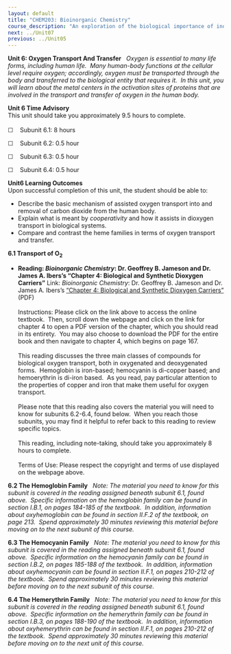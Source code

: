 ```yaml
---
layout: default
title: "CHEM203: Bioinorganic Chemistry"
course_description: "An exploration of the biological importance of inorganic complexes. Topics include biochemistry and transition metal chemistry, characterization methods, metal ion transport and cellular storage, biological electron transfer, the nitrogen cycle, oxygen transport and transfer, oxygen processing, and enzymes and proteins."
next: ../Unit07
previous: ../Unit05
---
```

**Unit 6: Oxygen Transport And Transfer** <span id="6"></span> 
*Oxygen is essential to many life forms, including human life.  Many
human-body functions at the cellular level require oxygen; accordingly,
oxygen must be transported through the body and transferred to the
biological entity that requires it.  In this unit, you will learn about
the metal centers in the activation sites of proteins that are involved
in the transport and transfer of oxygen in the human body.*

**Unit 6 Time Advisory**  
This unit should take you approximately 9.5 hours to complete.  
    
 ☐    Subunit 6.1: 8 hours  
  
 ☐    Subunit 6.2: 0.5 hour  
  
 ☐    Subunit 6.3: 0.5 hour  
  
 ☐    Subunit 6.4: 0.5 hour

**Unit6 Learning Outcomes**  
Upon successful completion of this unit, the student should be able
to:  
-   Describe the basic mechanism of assisted oxygen transport into and
    removal of carbon dioxide from the human body.
-   Explain what is meant by *cooperativity* and how it assists in
    dioxygen transport in biological systems.
-   Compare and contrast the heme families in terms of oxygen transport
    and transfer.

**6.1 Transport of O<sub>2</sub>** <span id="6.1"></span> 
-   **Reading: *Bioinorganic Chemistry*: Dr. Geoffrey B. Jameson and Dr.
    James A. Ibers’s “Chapter 4: Biological and Synthetic Dioxygen
    Carriers”**
    Link: *Bioinorganic Chemistry*: Dr. Geoffrey B. Jameson and Dr.
    James A. Ibers’s [“Chapter 4: Biological and Synthetic Dioxygen
    Carriers”](http://resolver.caltech.edu/CaltechBOOK:1994.002) (PDF)  
        
     Instructions: Please click on the link above to access the online
    textbook.  Then, scroll down the webpage and click on the link for
    chapter 4 to open a PDF version of the chapter, which you should
    read in its entirety.  You may also choose to download the PDF for
    the entire book and then navigate to chapter 4, which begins on page
    167.  
        
     This reading discusses the three main classes of compounds for
    biological oxygen transport, both in oxygenated and deoxygenated
    forms.  Hemoglobin is iron-based; hemocyanin is di-copper based; and
    hemoerythrin is di-iron based.  As you read, pay particular
    attention to the properties of copper and iron that make them useful
    for oxygen transport.  
        
     Please note that this reading also covers the material you will
    need to know for subunits 6.2-6.4, found below.  When you reach
    those subunits, you may find it helpful to refer back to this
    reading to review specific topics.  
        
     This reading, including note-taking, should take you approximately
    8 hours to complete.  
        
     Terms of Use: Please respect the copyright and terms of use
    displayed on the webpage above.

**6.2 The Hemoglobin Family** <span id="6.2"></span> 
*Note: The material you need to know for this subunit is covered in the
reading assigned* *beneath subunit 6.1, found above.  Specific
information on the hemoglobin family can be found* *in section I.B.1, on
pages 184-185 of the textbook.  In addition, information
about* *oxyhemoglobin can be found in section II.F.2 of the textbook, on
page 213.  Spend approximately* *30 minutes reviewing this material
before moving on to the next subunit of this course.*

**6.3 The Hemocyanin Family** <span id="6.3"></span> 
*Note: The material you need to know for this subunit is covered in the
reading assigned* *beneath subunit 6.1, found above.  Specific
information on the hemocyanin family can be found* *in section I.B.2, on
pages 185-188 of the textbook.  In addition, information
about* *oxyhemocyanin can be found in section II.F.1, on pages 210-212
of the textbook.  Spend* *approximately 30 minutes reviewing this
material before moving on to the next subunit of this* *course.*

**6.4 The Hemerythrin Family** <span id="6.4"></span> 
*Note: The material you need to know for this subunit is covered in the
reading assigned* *beneath subunit 6.1, found above.  Specific
information on the hemerythrin family can be found* *in section I.B.3,
on pages 188-190 of the textbook.  In addition, information
about* *oxyhemerythrin can be found in section II.F.1, on pages 210-212
of the textbook.  Spend* *approximately 30 minutes reviewing this
material before moving on to the next unit of this* *course.*


